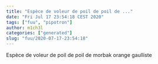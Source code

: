 ```yaml
---
title: "Espèce de voleur de poil de poil de ..."
date: "Fri Jul 17 23:54:18 CEST 2020"
tags: ["fuu", "pipotron"]
author: m1ch3l
categories: ["generated"]
slug: "fuu/2020-07-17-23:54:18"
---
```


Espèce de voleur de poil de poil de morbak orange gaulliste
